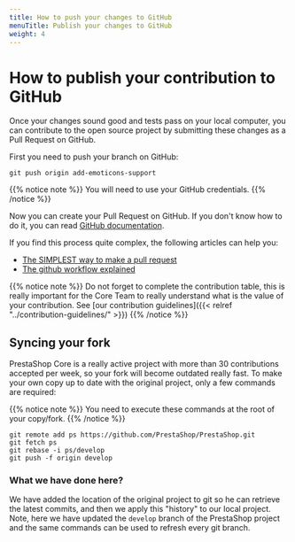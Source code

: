```yaml
---
title: How to push your changes to GitHub
menuTitle: Publish your changes to GitHub
weight: 4
---
```


# How to publish your contribution to GitHub

Once your changes sound good and tests pass on your local computer, you can contribute to the open source project by submitting these changes as a Pull Request on GitHub.

First you need to push your branch on GitHub:

```
git push origin add-emoticons-support
```

{{% notice note %}}
You will need to use your GitHub credentials.
{{% /notice %}}

Now you can create your Pull Request on GitHub. If you don't know how to do it, you can read [GitHub documentation](https://help.github.com/articles/creating-a-pull-request/).

If you find this process quite complex, the following articles can help you:

- [The SIMPLEST way to make a pull request](https://dev.to/lukegarrigan/the-simplest-way-to-make-a-pull-request-2h61)
- [The github workflow explained](https://dev.to/mathieuks/introduction-to-github-fork-workflow-why-is-it-so-complex-3ac8)

{{% notice note %}}
Do not forget to complete the contribution table, this is really important for the Core Team to really understand what is the value of your contribution.
See [our contribution guidelines]({{< relref "../contribution-guidelines/" >}})
{{% /notice %}}

## Syncing your fork

PrestaShop Core is a really active project with more than 30 contributions accepted per week, so your fork will become outdated really fast. To make your own copy up to date with the original project, only a few commands are required:

{{% notice note %}}
You need to execute these commands at the root of your copy/fork.
{{% /notice %}}

```
git remote add ps https://github.com/PrestaShop/PrestaShop.git
git fetch ps
git rebase -i ps/develop
git push -f origin develop
```

### What we have done here?

We have added the location of the original project to git so he can retrieve the latest commits, and then we apply this "history"
to our local project. Note, here we have updated the `develop` branch of the PrestaShop project and the same commands can be used to refresh every git branch.
